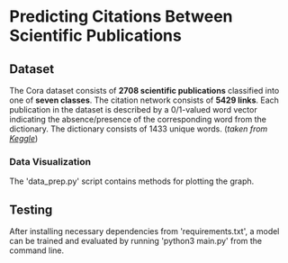 # Predicting Citations Between Scientific Publications

## Dataset
The Cora dataset consists of **2708 scientific publications** classified into one of **seven classes**. The citation network consists of **5429 links**. Each publication in the dataset is described by a 0/1-valued word vector indicating the absence/presence of the corresponding word from the dictionary. The dictionary consists of 1433 unique words. (*taken from [Keggle](https://paperswithcode.com/dataset/cora)*)
### Data Visualization
The 'data_prep.py' script contains methods for plotting the graph.
## Testing
After installing necessary dependencies from 'requirements.txt', a model can be trained and evaluated by running 'python3 main.py' from the command line.
